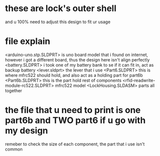 # these are lock's outer shell
and u 100% need to adjust this design to fit ur usage
# file explain
<arduino-uno.stp.SLDPRT> is uno board model that i found on internet, however i got a different board, thus the design here isn't align perfectly
<battery.SLDPRT> i took one of my battery bank to se if it can fit in, act as backup battery
<lever.sldprt> the lever that i use
<Part6.SLDPRT> this is where mfrc522 should hold, and also act as a holding part for part6b
<Part6b.SLDPRT> this is the part hold rest of components
<rfid-readwrite-module-rc522.SLDPRT> mfrc522 model
<LockHousing.SLDASM> parts all together
# the file that u need to print is one part6b and TWO part6 if u go with my design
remeber to check the size of each component, the part that i use isn't common
